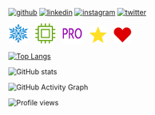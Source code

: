 [<img src='https://cdn.jsdelivr.net/npm/simple-icons@3.0.1/icons/github.svg' alt='github' height='40'>](https://github.com/putaimaster)  [<img src='https://cdn.jsdelivr.net/npm/simple-icons@3.0.1/icons/linkedin.svg' alt='linkedin' height='40'>](https://www.linkedin.com/in/putaimaster/)  [<img src='https://cdn.jsdelivr.net/npm/simple-icons@3.0.1/icons/instagram.svg' alt='instagram' height='40'>](https://www.instagram.com/putaimaster/)  [<img src='https://cdn.jsdelivr.net/npm/simple-icons@3.0.1/icons/twitter.svg' alt='twitter' height='40'>](https://twitter.com/putaimaster)  

<a href='https://archiveprogram.github.com/'><img src='https://raw.githubusercontent.com/acervenky/animated-github-badges/master/assets/acbadge.gif' width='40' height='40'></a> <a href='https://docs.github.com/en/developers'><img src='https://raw.githubusercontent.com/acervenky/animated-github-badges/master/assets/devbadge.gif' width='40' height='40'></a> <a href='https://github.com/pricing'><img src='https://raw.githubusercontent.com/acervenky/animated-github-badges/master/assets/pro.gif' width='40' height='40'></a> <a href='https://stars.github.com/'><img src='https://raw.githubusercontent.com/acervenky/animated-github-badges/master/assets/starbadge.gif' width='35' height='35'></a> <a href='https://docs.github.com/en/github/supporting-the-open-source-community-with-github-sponsors'><img src='https://raw.githubusercontent.com/acervenky/animated-github-badges/master/assets/sponsorbadge.gif' width='35' height='35'></a> 

[![Top Langs](https://github-readme-stats.vercel.app/api/top-langs/?username=putaimaster)](https://github.com/anuraghazra/github-readme-stats)

![GitHub stats](https://github-readme-stats.vercel.app/api?username=putaimaster&show_icons=true&count_private=true)  

![GitHub Activity Graph](https://activity-graph.herokuapp.com/graph?username=putaimaster)  

![Profile views](https://gpvc.arturio.dev/putaimaster)  
